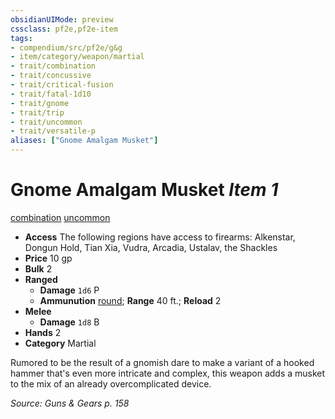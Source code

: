 ```yaml
---
obsidianUIMode: preview
cssclass: pf2e,pf2e-item
tags:
- compendium/src/pf2e/g&g
- item/category/weapon/martial
- trait/combination
- trait/concussive
- trait/critical-fusion
- trait/fatal-1d10
- trait/gnome
- trait/trip
- trait/uncommon
- trait/versatile-p
aliases: ["Gnome Amalgam Musket"]
---
```

# Gnome Amalgam Musket *Item 1*  
[combination](/rules/traits/combination-g-g.md)  [uncommon](/rules/traits/uncommon.md)  

- **Access** The following regions have access to firearms: Alkenstar, Dongun Hold, Tian Xia, Vudra, Arcadia, Ustalav, the Shackles
- **Price** 10 gp
- **Bulk** 2
- **Ranged**  
  - **Damage** `1d6` P
  - **Ammunution** [round](/compendium/equipment/items/round-10-g-g.md); **Range** 40 ft.; **Reload** 2
- **Melee**  
  - **Damage** `1d8` B
- **Hands** 2
- **Category** Martial

Rumored to be the result of a gnomish dare to make a variant of a hooked hammer that's even more intricate and complex, this weapon adds a musket to the mix of an already overcomplicated device.

*Source: Guns & Gears p. 158*